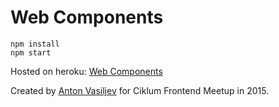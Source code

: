 # Web Components

```shell
npm install
npm start
```

Hosted on heroku: [Web Components](http://webcomponents.herokuapp.com/)

Created by [Anton Vasiljev](http://twitter.com/antono) for Ciklum Frontend Meetup in 2015.
